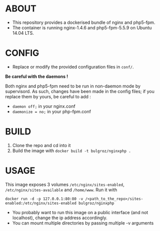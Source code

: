 ABOUT
=====

+ This repository provides a dockerised bundle of nginx and php5-fpm.
+ The container is running nginx-1.4.6 and php5-fpm-5.5.9 on Ubuntu 14.04 LTS.

CONFIG
======
+ Replace or modify the provided configuration files in `conf/`.

**Be careful with the daemons !**

Both nginx and php5-fpm need to be run in non-daemon mode by supervisord.
As such, changes have been made in the config files; if you replace them by yours,
be careful to add :
* `daemon off;` in your nginx.conf
* `daemonize = no;` in your php-fpm.conf

BUILD
=====

1. Clone the repo and cd into it
2. Build the image with `docker build -t bulgroz/nginxphp .`

USAGE
=====

This image exposes 3 volumes `/etc/nginx/sites-enabled`, `/etc/nginx/sites-available` and `/home/www`.
Run it with

`docker run -d -p 127.0.0.1:80:80 -v /<path_to_the_repo>/sites-enabled:/etc/nginx/sites-enabled bulgroz/nginxphp`

* You probably want to run this image on a public interface (and not localhost),
change the ip address accordingly.
* You can mount multiple directories by passing multiple -v arguments
